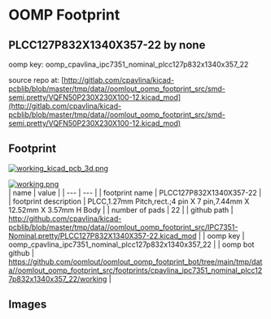# OOMP Footprint  
## PLCC127P832X1340X357-22  by none  
  
oomp key: oomp_cpavlina_ipc7351_nominal_plcc127p832x1340x357_22  
  
source repo at: [http://gitlab.com/cpavlina/kicad-pcblib/blob/master/tmp/data//oomlout_oomp_footprint_src/smd-semi.pretty/VQFN50P230X230X100-12.kicad_mod](http://gitlab.com/cpavlina/kicad-pcblib/blob/master/tmp/data//oomlout_oomp_footprint_src/smd-semi.pretty/VQFN50P230X230X100-12.kicad_mod)  
## Footprint  
  
[![working_kicad_pcb_3d.png](working_kicad_pcb_3d_600.png)](working_kicad_pcb_3d.png)  
  
[![working.png](working_600.png)](working.png)  
| name | value | 
| --- | --- | 
| footprint name | PLCC127P832X1340X357-22 | 
| footprint description | PLCC,1.27mm Pitch,rect.;4 pin X 7 pin,7.44mm X 12.52mm X 3.57mm H Body | 
| number of pads | 22 | 
| github path | http://github.com/cpavlina/kicad-pcblib/blob/master/tmp/data//oomlout_oomp_footprint_src/IPC7351-Nominal.pretty/PLCC127P832X1340X357-22.kicad_mod | 
| oomp key | oomp_cpavlina_ipc7351_nominal_plcc127p832x1340x357_22 | 
| oomp bot github | https://github.com/oomlout/oomlout_oomp_footprint_bot/tree/main/tmp/data//oomlout_oomp_footprint_src/footprints/cpavlina_ipc7351_nominal_plcc127p832x1340x357_22/working | 
## Images  
